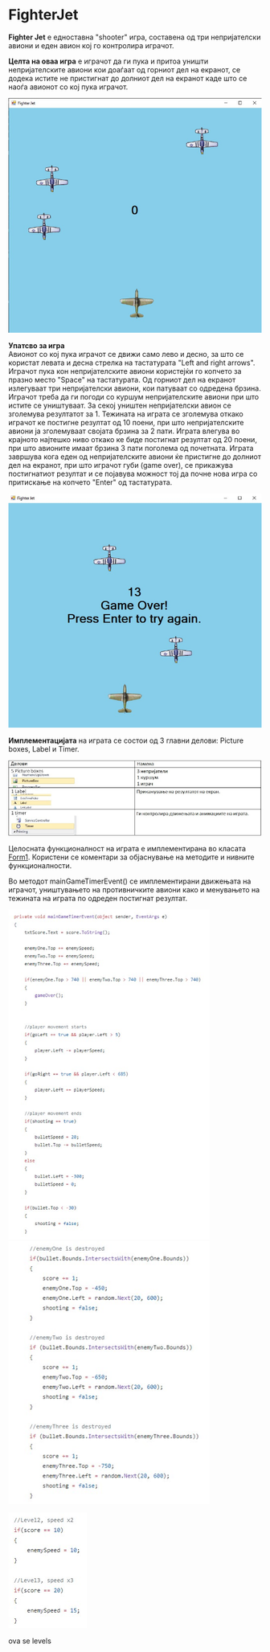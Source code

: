 # FighterJet

**Fighter Jet** е едноставна "shooter" игра, составена од три непријателски авиони и еден авион кој го контролира играчот. 

**Целта на оваа игра** е играчот да ги пука и притоа уништи непријателските авиони кои доаѓаат од горниот дел на екранот, се додека истите не пристигнат до долниот дел на екранот каде што се наоѓа авионот со кој пука играчот.

<img src="images/game.jpg">

**Упатсво за игра**
<br />
Авионот со кој пука играчот се движи само лево и десно, за што се користат левата и десна стрелка на тастатурата "Left and right arrows". Играчот пука кон непријателските авиони користејќи го копчето за празно место "Space" на тастатурата. Од горниот дел на екранот излегуваат три непријателски авиони, кои патуваат со одредена брзина. Играчот треба да ги погоди со куршум непријателските авиони при што истите се уништуваат. За секој уништен непријателски авион се зголемува резултатот за 1. 
Тежината на играта се зголемува откако играчот ке постигне резултат од 10 поени, при што непријателските авиони ја зголемуваат својата брзина за 2 пати. Играта влегува во крајното најтешко ниво откако ке биде постигнат резултат од 20 поени, при што авионите имаат брзина 3 пати поголема од почетната.
Играта завршува кога еден од непријателските авиони ќе пристигне до долниот дел на екранот, при што играчот губи (game over), се прикажува постигнатиот резултат и се појавува можност тој да почне нова игра со притискање на копчето "Enter" од тастатурата. 

<img src="images/gameover.jpg">

**Имплементацијата** на играта се состои од 3 главни делови: Picture boxes, Label и Timer.

<img src="images/components.jpg">

Целосната функционалност на играта е имплементирана во класата [Form1](https://github.com/bjanevski/FighterJet/blob/master/Fighter%20Jet/Form1.cs). Користени се коментари за објаснување на методите и нивните функционалности.

Во методот mainGameTimerEvent() се имплементирани движењата на играчот, уништувањето на противничките авиони како и менувањето на тежината на играта по одреден постигнат резултат.

<p float="left">
  <img src="images/movement.jpg" width="400">
  <img src="images/destroying_enemies.jpg" width="400">
</p> 

<p float="left">
  <img src="images/levels.jpg">
  <p> ova se levels </p>
</p>  
